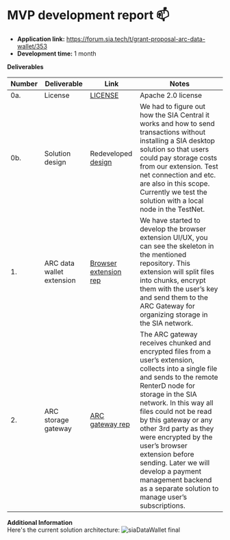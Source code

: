 # MVP development report :mailbox:

* **Application link:** https://forum.sia.tech/t/grant-proposal-arc-data-wallet/353
* **Development time:** 1 month

**Deliverables**

| Number | Deliverable | Link | Notes |
| ------------- | ------------- | ------------- |------------- |
| 0a. | License | [LICENSE](https://github.com/bsn-si/sia-datawallet-extension/edit/develop/LICENSE) | Apache 2.0 license |
| 0b. | Solution design | Redeveloped [design](https://user-images.githubusercontent.com/98888366/265647380-6124bd98-29b4-482b-9001-bbfccb1687ba.png) | We had to figure out how the SIA Central it works and how to send transactions without installing a SIA desktop solution so that users could pay storage costs from our extension. Test net connection and etc. are also in this scope. Currently we test the solution with a local node in the TestNet. |
| 1. | ARC data wallet extension | [Browser extension rep]( https://github.com/bsn-si/sia-datawallet-extension) | We have started to develop the browser extension UI/UX, you can see the skeleton in the mentioned repository. This extension will split files into chunks, encrypt them with the user’s key and send them to the ARC Gateway for organizing storage in the SIA network. | 
| 2. | ARC storage gateway | [ARC gateway rep](https://github.com/bsn-si/sia-datawallet-gateway) | The ARC gateway receives chunked and encrypted files from a user’s extension, collects into a single file and sends to the remote RenterD node for storage in the SIA network. In this way all files could not be read by this gateway or any other 3rd party as they were encrypted by the user’s browser extension before sending. Later we will develop a payment management backend as a separate solution to manage user’s subscriptions. | 

**Additional Information**  
Here's the current solution architecture:
![siaDataWallet final](https://github.com/bsn-si/sia-datawallet-extension/assets/98888366/e550e84c-85c1-40cd-9d58-f9ccf2730ec7)
